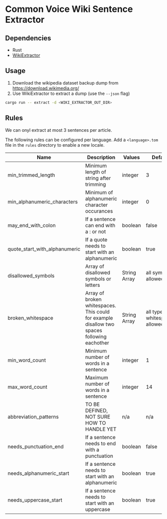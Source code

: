 # Common Voice Wiki Sentence Extractor

## Dependencies

- Rust
- [WikiExtractor](https://github.com/attardi/wikiextractor)

## Usage

1. Download the wikipedia dataset backup dump from https://download.wikimedia.org/
2. Use WikiExtractor to extract a dump (use the `--json` flag)

```bash
cargo run -- extract -d <WIKI_EXTRACTOR_OUT_DIR>
```

## Rules

We can onyl extract at most 3 sentences per article.

The following rules can be configured per language. Add a `<language>.tom` file in the `rules` directory to enable a new locale.

| Name   |      Description      |  Values | Default |
|--------|-----------------------|---------|---------|
| min_trimmed_length |  Minimum length of string after trimming | integer | 3
| min_alphanumeric_characters |  Minimum of alphanumeric character occurances | integer | 0
| may_end_with_colon |  If a sentence can end with a : or not | boolean | false
| quote_start_with_alphanumeric |  If a quote needs to start with an alphanumeric | boolean | true
| disallowed_symbols |  Array of disallowed symbols or letters | String Array | all symbols allowed
| broken_whitespace |  Array of broken whitespaces. This could for example disallow two spaces following eachother | String Array | all types of whitespaces allowed
| min_word_count |  Minimum number of words in a sentence | integer | 1
| max_word_count |  Maximum number of words in a sentence | integer | 14
| abbreviation_patterns |  TO BE DEFINED, NOT SURE HOW TO HANDLE YET | n/a | n/a
| needs_punctuation_end |  If a sentence needs to end with a punctuation | boolean | false
| needs_alphanumeric_start |  If a sentence needs to start with an alphanumeric | boolean | true
| needs_uppercase_start |  If a sentence needs to start with an uppercase | boolean | true


